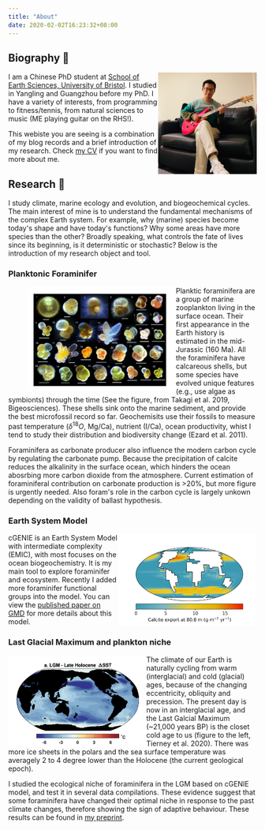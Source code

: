 ```yaml
---
title: "About"
date: 2020-02-02T16:23:32+08:00
---
```


## Biography 🌊

<img align="right" src="avatar.png" width="200"/>

I am a Chinese PhD student at [School of Earth Sciences, University of Bristol](http://www.bristol.ac.uk/earthsciences/). I studied in Yangling and Guangzhou before my PhD. I have a variety of interests, from programming to fitness/tennis, from natural sciences to music (ME playing guitar on the RHS!).

This webiste you are seeing is a combination of my blog records and a brief introduction of my research. Check [my CV](https://www.dropbox.com/scl/fi/2vtdcs1xo212kcqows4fj/CV-Rui-Ying.pdf?rlkey=cwth2c4g2j3tnmmqf3eiwuw71&dl=0) if you want to find more about me.

## Research 🔬

I study climate, marine ecology and evolution, and biogeochemical cycles. The main interest of mine is to understand the fundamental mechanisms of the complex Earth system. For example, why (marine) species become today's shape and have today's functions? Why some areas have more species than the other? Broadly speaking, what controls the fate of lives since its beginning, is it deterministic or stochastic? Below is the introduction of my research object and tool.

 
### Planktonic Foraminifer

<figure>
	<img align="left" src="foram.png" width="300">
</figure>


Planktic foraminifera are a group of marine zooplankton living in the surface ocean. Their first appearance in the Earth history is estimated in the mid-Jurassic (160 Ma). All the foraminifera have calcareous shells, but some species have evolved unique features (e.g., use algae as symbionts) through the time (See the figure, from Takagi et al. 2019, Bigeosciences). These shells sink onto the marine sediment, and provide the best microfossil record so far. Geochemisits use their fossils to measure past temperature ($\delta^{18}O$, Mg/Ca), nutrient (I/Ca), ocean productivity, whist I tend to study their distribution and biodiversity change (Ezard et al. 2011).

Foraminifera as carbonate producer also influence the modern carbon cycle by regulating the carbonate pump. Because the precipitation of calcite reduces the alkalinity in the surface ocean, which hinders the ocean abosrbing more carbon dioxide from the atmosphere. Current estimation of foraminiferal contribution on carbonate production is >20%, but more figure is urgently needed. Also foram's role in the carbon cycle is largely unkown depending on the validity of ballast hypothesis.

### Earth System Model

<img align="right" src="genie_example.png" width="280"/>

cGENIE is an Earth System Model with intermediate complexity (EMIC), with most focuses on the ocean biogeochemistry. It is my main tool to explore foraminifer and ecosystem. Recently I added more foraminifer functional groups into the model. You can view the [published paper on GMD](https://gmd.copernicus.org/articles/16/813/2023/gmd-16-813-2023.html) for more details about this model.


### Last Glacial Maximum and plankton niche

<img align="left" src="lgm.png" width="280"/>

The climate of our Earth is naturally cycling from warm (interglacial) and cold (glacial) ages, because of the changing eccentricity, obliquity and precession. The present day is now in an interglacial age, and the Last Galcial Maximum (~21,000 years BP) is the closet cold age to us (figure to the left, Tierney et al. 2020). There was more ice sheets in the polars and the sea surface temperature was averagely 2 to 4 degree lower than the Holocene (the current geological epoch).

I studied the ecological niche of foraminifera in the LGM based on cGENIE model, and test it in several data compilations. These evidence suggest that some foraminifera have changed their optimal niche in response to the past climate changes, therefore showing the sign of adaptive behaviour. These results can be found in [my preprint](https://doi.org/10.31223/X5D10G).
